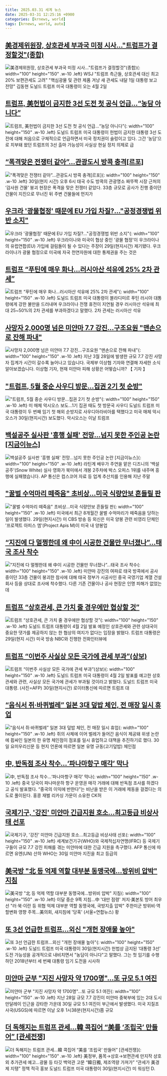 ```yaml
---
title: 2025.03.31 세계 뉴스
date: 2025-03-31 12:25:16 +0900
categories: [krnews, world]
tags: [krnews, world, auto]
---
```

## [美경제위원장, 상호관세 부과국 미정 시사…"트럼프가 결정할것"(종합)](https://n.news.naver.com/mnews/article/001/0015299348)

![美경제위원장, 상호관세 부과국 미정 시사…"트럼프가 결정할것"(종합)](https://mimgnews.pstatic.net/image/origin/001/2025/03/31/15299348.jpg?type=nf220_150){: width="100" height="150" .w-10 .left}
WSJ "트럼프 측근들, 상호관세 대신 최고 20% 보편관세도 고려" "핵심광물 및 관련 제품 겨냥 새 관세도 내달 1일 대통령 보고 전망" 김동현 도널드 트럼프 미국 대통령이 오는 4월 2일

## [트럼프, 美헌법이 금지한 3선 도전 첫 공식 언급...“농담 아니다”](https://n.news.naver.com/mnews/article/023/0003896607)

![트럼프, 美헌법이 금지한 3선 도전 첫 공식 언급...“농담 아니다”](https://mimgnews.pstatic.net/image/origin/023/2025/03/31/3896607.jpg?type=nf220_150){: width="100" height="150" .w-10 .left}
도널드 트럼프 미국 대통령이 헌법이 금지한 대통령 3선 도전에 대해 처음으로 구체적으로 언급하면서 미국 정치권이 술렁이고 있다. 그간 ‘농담’으로 치부돼 왔던 트럼프의 3선 출마 가능성이 사실상 현실 정치 의제로 급

## [“폭격맞은 전쟁터 같아”…관광도시 방콕 충격[르포]](https://n.news.naver.com/mnews/article/020/0003624694)

![“폭격맞은 전쟁터 같아”…관광도시 방콕 충격[르포]](https://mimgnews.pstatic.net/image/origin/020/2025/03/30/3624694.jpg?type=nf220_150){: width="100" height="150" .w-10 .left}
30일(현지 시간) 오후 6시 태국 수도 방콕의 관광명소 짜뚜짝 시장 근처의 ‘감사원 건물’ 붕괴 현장은 폭격을 맞은 전쟁터 같았다. 33층 규모로 공사가 진행 중이던 건물이 지진으로 무너진 뒤 주변 건물들에 먼지가

## [우크라 '광물협정' 때문에 EU 가입 차질?…"공정경쟁법 위반 소지"](https://n.news.naver.com/mnews/article/421/0008162010)

![우크라 '광물협정' 때문에 EU 가입 차질?…"공정경쟁법 위반 소지"](https://mimgnews.pstatic.net/image/origin/421/2025/03/30/8162010.jpg?type=nf220_150){: width="100" height="150" .w-10 .left}
우크라이나와 미국이 협상 중인 '광물 협정'이 우크라이나의 유럽연합(EU) 가입에 걸림돌이 될 수 있다는 주장이 29일(현지시간) 제기됐다. 우크라이나가 광물 협정으로 미국에 자국 천연자원에 대한 통제권을 주는 것은

## [트럼프 “푸틴에 매우 화나...러시아산 석유에 25% 2차 관세”](https://n.news.naver.com/mnews/article/023/0003896512)

![트럼프 “푸틴에 매우 화나...러시아산 석유에 25% 2차 관세”](https://mimgnews.pstatic.net/image/origin/023/2025/03/30/3896512.jpg?type=nf220_150){: width="100" height="150" .w-10 .left}
도널드 트럼프 미국 대통령이 블라디미르 푸틴 러시아 대통령에게 강한 불만을 드러내며 우크라이나 전쟁 휴전이 지연될 경우 러시아산 석유에 최대 25~50%의 2차 관세를 부과하겠다고 말했다. 2차 관세는 러시아산 석유

## [사망자 2,000명 넘은 미얀마 7.7 강진…구조요원 "맨손으로 잔해 파내"](https://n.news.naver.com/mnews/article/057/0001879138)

![사망자 2,000명 넘은 미얀마 7.7 강진…구조요원 "맨손으로 잔해 파내"](https://mimgnews.pstatic.net/image/origin/057/2025/03/31/1879138.jpg?type=nf220_150){: width="100" height="150" .w-10 .left}
지난 3월 28일에 발생한 규모 7.7 강진 사망자 집계가 시간이 갈수록 늘어나고 있습니다. 국제부 이상협 기자와 연결해 자세한 소식 알아보겠습니다. 이상협 기자, 현재 미얀마 피해 상황은 어떻습니까? 【 기자 】

## ["트럼프, 5월 중순 사우디 방문…집권 2기 첫 순방"](https://n.news.naver.com/mnews/article/001/0015299229)

!["트럼프, 5월 중순 사우디 방문…집권 2기 첫 순방"](https://mimgnews.pstatic.net/image/origin/001/2025/03/31/15299229.jpg?type=nf220_150){: width="100" height="150" .w-10 .left}
미 매체 악시오스 보도…1기 집권 때도 첫 방문국 사우디 도널드 트럼프 미국 대통령이 두 번째 임기 첫 해외 순방지로 사우디아라비아를 택했다고 미국 매체 악시오스가 30일(현지시간) 보도했다. 악시오스는 이날 트럼프

## [백설공주 실사판 '흥행 실패' 전망...넘지 못한 주인공 논란 [지금이뉴스]](https://n.news.naver.com/mnews/article/052/0002173271)

![백설공주 실사판 '흥행 실패' 전망...넘지 못한 주인공 논란 [지금이뉴스]](https://mimgnews.pstatic.net/image/origin/052/2025/03/31/2173271.jpg?type=nf220_150){: width="100" height="150" .w-10 .left}
라틴계 배우가 주연을 맡은 디즈니의 '백설공주'(Snow White) 실사 영화가 북미에서 개봉 2주차에 박스 오피스 1위를 내주며 흥행에 실패했습니다. AP 통신은 컴스코어 자료 등 업계 추산치를 인용해 지난 주말

## ["꿀벌 수억마리 떼죽음" 초비상…미국 식량안보 흔들릴 판](https://n.news.naver.com/mnews/article/277/0005569731)

!["꿀벌 수억마리 떼죽음" 초비상…미국 식량안보 흔들릴 판](https://mimgnews.pstatic.net/image/origin/277/2025/03/30/5569731.jpg?type=nf220_150){: width="100" height="150" .w-10 .left}
미국에서 최근 8개월간 꿀벌 수억마리가 떼죽음을 당하는 일이 발생했다. 29일(현지시간) 미 CBS 방송 등 외신은 미국 양봉 관련 비영리 단체인 '프로젝트 아피스 엠'(Project Apis M)이 미국 내 양봉업

## [“지진에 다 멀쩡한데 왜 中이 시공한 건물만 무너졌나”…태국 조사 착수](https://n.news.naver.com/mnews/article/081/0003529226)

![“지진에 다 멀쩡한데 왜 中이 시공한 건물만 무너졌나”…태국 조사 착수](https://mimgnews.pstatic.net/image/origin/081/2025/03/30/3529226.jpg?type=nf220_150){: width="100" height="150" .w-10 .left}
미얀마 강진의 여파로 태국 방콕에서 공사 중이던 33층 건물이 붕괴한 참사에 대해 태국 정부가 시공사인 중국 국영기업 계열 건설회사 등을 상대로 조사에 착수했다. 다른 기존 건물이나 공사 현장은 인명 피해가 없었는데

## [트럼프 “상호관세, 큰 가치 줄 경우에만 협상할 것”](https://n.news.naver.com/mnews/article/011/0004467625)

![트럼프 “상호관세, 큰 가치 줄 경우에만 협상할 것”](https://mimgnews.pstatic.net/image/origin/011/2025/03/30/4467625.jpg?type=nf220_150){: width="100" height="150" .w-10 .left}
도널드 트럼프 대통령이 4월 2일 발표 예정인 상호관세와 관련 상대국이 중요한 댓가를 제공하지 않는 한 협상의 여지가 없다는 입장을 밝혔다. 트럼프 대통령은 29일(현지 시간) 미국 방송 NBC와 진행한 전화인터뷰에

## [트럼프 “이번주 사실상 모든 국가에 관세 부과”(상보)](https://n.news.naver.com/mnews/article/018/0005974452)

![트럼프 “이번주 사실상 모든 국가에 관세 부과”(상보)](https://mimgnews.pstatic.net/image/origin/018/2025/03/31/5974452.jpg?type=nf220_150){: width="100" height="150" .w-10 .left}
도널드 트럼프 미국 대통령이 4월 2일 발표를 예고한 상호관세와 관련, 사실상 모든 국가에 관세가 부과될 것이라고 밝혔다. 도널드 트럼프 미국 대통령. (사진=AFP) 30일(현지시간) 로이터통신에 따르면 트럼프 대

## [“음식서 쥐·바퀴벌레” 일본 3대 덮밥 체인, 전 매장 일시 휴업](https://n.news.naver.com/mnews/article/666/0000068447)

![“음식서 쥐·바퀴벌레” 일본 3대 덮밥 체인, 전 매장 일시 휴업](https://mimgnews.pstatic.net/image/origin/666/2025/03/30/68447.jpg?type=nf220_150){: width="100" height="150" .w-10 .left}
쥐의 사체에 이어 벌레가 들어간 음식이 제공돼 위생 논란에 휩싸인 일본의 한 유명 체인점이 점포를 일시 휴업하고 대책을 추진하기로 했다. 30일 요미우리신문 등 현지 언론에 따르면 일본 유명 규동(고기덮밥) 체인점

## [中, 반독점 조사 착수…‘파나마항구 매각’ 막나](https://n.news.naver.com/mnews/article/005/0001766382)

![中, 반독점 조사 착수…‘파나마항구 매각’ 막나](https://mimgnews.pstatic.net/image/origin/005/2025/03/30/1766382.jpg?type=nf220_150){: width="100" height="150" .w-10 .left}
중국 당국이 파나마운하 항구 운영권 매각 거래에 대해 반독점 조사를 하겠다고 공식 발표했다. “중국의 이익에 반한다”는 비난을 받은 이 거래에 제동을 걸겠다는 의도로 풀이된다. 홍콩 재벌 리카싱 가문이 소유한 CK허

## [국제기구, '강진' 미얀마 긴급지원 호소…최고등급 비상사태 선포](https://n.news.naver.com/mnews/article/277/0005569742)

![국제기구, '강진' 미얀마 긴급지원 호소…최고등급 비상사태 선포](https://mimgnews.pstatic.net/image/origin/277/2025/03/31/5569742.jpg?type=nf220_150){: width="100" height="150" .w-10 .left}
세계보건기구(WHO)와 국제적십자연맹(IFRC) 등 국제기구들이 규모 7.7 강진 피해를 겪는 미얀마에 대한 긴급 지원을 촉구했다. AFP 통신에 따르면 유엔(UN) 산하 WHO는 30일 미얀마 지진을 최고 등급의

## [美국방 "北 등 억제 역할 대부분 동맹국에…방위비 압박" 지침](https://n.news.naver.com/mnews/article/001/0015299069)

![美국방 "北 등 억제 역할 대부분 동맹국에…방위비 압박" 지침](https://mimgnews.pstatic.net/image/origin/001/2025/03/30/15299069.jpg?type=nf220_150){: width="100" height="150" .w-10 .left}
이달 중순 9쪽 지침…中 '대만 점령' 저지·美본토 방어 최우선 "러·북·이란 등 위협 억제 대부분 역할 동맹국에, 국방지출 압박" 주한미군 방위비·역할변화 영향 주목…美의회, 새지침에 '당혹' (서울=연합뉴스) 황

## [또 3선 언급한 트럼프…외신 "개헌 장애물 높아"](https://n.news.naver.com/mnews/article/277/0005570028)

![또 3선 언급한 트럼프…외신 "개헌 장애물 높아"](https://mimgnews.pstatic.net/image/origin/277/2025/03/31/5570028.jpg?type=nf220_150){: width="100" height="150" .w-10 .left}
도널드 트럼프 미국 대통령이 30일(현지시간) 헌법상 금지된 ‘대통령 3선’ 도전 가능성을 공개적으로 내비치면서 "농담이 아니다"고 말했다. 그는 첫 임기를 수행하던 2018년부터 세 번째 대통령 임기 도전을 시사하

## [미얀마 군부 "지진 사망자 약 1700명"…또 규모 5.1 여진](https://n.news.naver.com/mnews/article/008/0005173012)

![미얀마 군부 "지진 사망자 약 1700명"…또 규모 5.1 여진](https://mimgnews.pstatic.net/image/origin/008/2025/03/30/5173012.jpg?type=nf220_150){: width="100" height="150" .w-10 .left}
지난 28일 규모 7.7 강진이 미얀마 중북부에 있는 2대 도시 만달레이 인근을 강타한 가운데 30일 규모 5.1 여진이 부근에서 발생했다. 미국 지질조사국(USGS)에 따르면 이날 오후 1시38분(현지시간)쯤 규모

## [더 독해지는 트럼프 관세…韓 콕집어 “美를 ‘조립국’ 만들어” [관세전쟁]](https://n.news.naver.com/mnews/article/016/0002450171)

![더 독해지는 트럼프 관세…韓 콕집어 “美를 ‘조립국’ 만들어” [관세전쟁]](https://mimgnews.pstatic.net/image/origin/016/2025/03/31/2450171.jpg?type=nf220_150){: width="100" height="150" .w-10 .left}
美정부, 품목→상호→보편관세 만지작 상호 외 추가관세 예고…광물 등 타깃 백악관 고문 “韓日獨, 제조역량 가져가” “관세가 美경제 지탱” 정책 적극 홍보 도널드 트럼프 미국 대통령이 30일(현지시간) 미 워싱턴 D.

